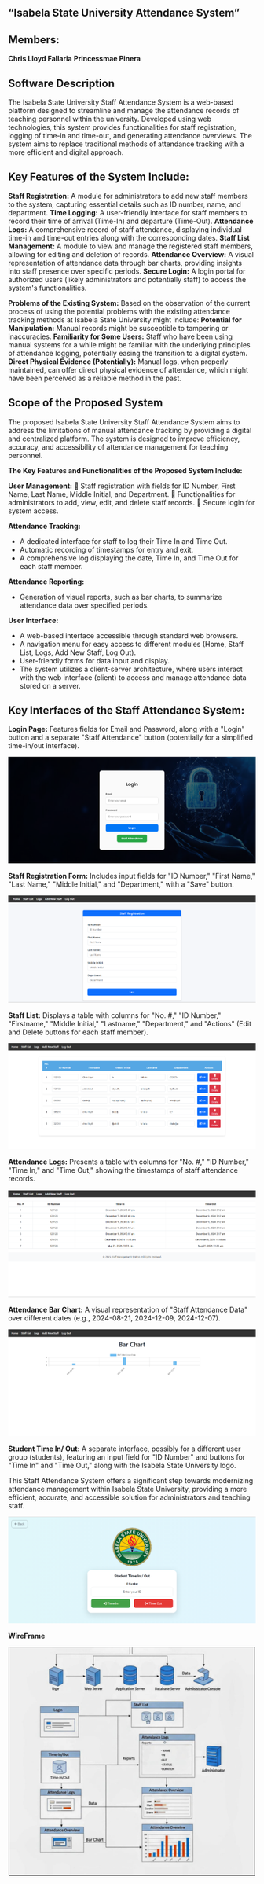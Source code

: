 <h2>“Isabela State University Attendance System”<h2>

## Members:

<b>Chris Lloyd Fallaria</b>
<b>Princessmae Pinera</b>

## Software Description
The Isabela State University Staff Attendance System is a web-based platform designed to streamline and 
manage the attendance records of teaching personnel within the university. Developed using web technologies, this system provides functionalities for staff registration, logging of time-in and time-out, and generating attendance overviews. The system aims to replace traditional methods of attendance tracking with a more efficient and digital approach.

## Key Features of the System Include:

<b>Staff Registration:</b> A module for administrators to add new staff members to the system, capturing essential details such as ID number, name, and department.
<b>Time Logging:</b> A user-friendly interface for staff members to record their time of arrival (Time-In) and departure (Time-Out).
<b>Attendance Logs:</b> A comprehensive record of staff attendance, displaying individual time-in and time-out entries along with the corresponding dates.
<b>Staff List Management:</b> A module to view and manage the registered staff members, allowing for editing and deletion of records.
<b>Attendance Overview:</b> A visual representation of attendance data through bar charts, providing insights into staff presence over specific periods.
<b>Secure Login:</b> A login portal for authorized users (likely administrators and potentially staff) to access the system's functionalities.

<b>Problems of the Existing System:</b>
Based on the observation of the current process of using the potential problems with the existing attendance tracking methods at Isabela State University might include:
<b>Potential for Manipulation:</b> Manual records might be susceptible to tampering or inaccuracies.
<b>Familiarity for Some Users:</b> Staff who have been using manual systems for a while might be familiar with the underlying principles of attendance logging, potentially easing the transition to a digital system. 
<b>Direct Physical Evidence (Potentially):</b> Manual logs, when properly maintained, can offer direct physical 
evidence of attendance, which might have been perceived as a reliable method in the past.

## Scope of the Proposed System 

The proposed Isabela State University Staff Attendance System aims to address the limitations of manual 
attendance tracking by providing a digital and centralized platform. The system is designed to improve 
efficiency, accuracy, and accessibility of attendance management for teaching personnel.

<b>The Key Features and Functionalities of the Proposed System Include:</b>

<b>User Management:</b>
 Staff registration with fields for ID Number, First Name, Last Name, Middle Initial, and Department.
 Functionalities for administrators to add, view, edit, and delete staff records.
 Secure login for system access.

<b>Attendance Tracking:</b>
- A dedicated interface for staff to log their Time In and Time Out.
- Automatic recording of timestamps for entry and exit.
- A comprehensive log displaying the date, Time In, and Time Out for each staff member.

<b>Attendance Reporting:</b>
- Generation of visual reports, such as bar charts, to summarize attendance data over specified periods.

<b>User Interface:</b>
- A web-based interface accessible through standard web browsers.
- A navigation menu for easy access to different modules (Home, Staff List, Logs, Add New Staff, Log
Out).
- User-friendly forms for data input and display.
- The system utilizes a client-server architecture, where users interact with the web interface (client) to access and manage attendance data stored on a server.

## Key Interfaces of the Staff Attendance System:

<b>Login Page:</b> Features fields for Email and Password, along with a "Login" button and a separate "Staff Attendance" button (potentially for a simplified time-in/out interface).

![Login Screenshot](public/images/login.png)

<b>Staff Registration Form:</b> Includes input fields for "ID Number," "First Name," "Last Name," "Middle Initial," and "Department," with a "Save" button.

![Staff Screenshot](public/images/new_staff.png)

<b>Staff List:</b> Displays a table with columns for "No. #," "ID Number," "Firstname," "Middle Initial," "Lastname," "Department," and "Actions" (Edit and Delete buttons for each staff member).

![Staff_List Screenshot](public/images/staff_list.png)

<b>Attendance Logs:</b> Presents a table with columns for "No. #," "ID Number," "Time In," and "Time Out," showing the timestamps of staff attendance records.

![Staff_Record Screenshot](public/images/time_record.png)

<b>Attendance Bar Chart:</b> A visual representation of "Staff Attendance Data" over different dates (e.g., 2024-08-21, 2024-12-09, 2024-12-07).

![Chart Screenshot](public/images/chart.png)

<b>Student Time In/ Out:</b> A separate interface, possibly for a different user group (students), featuring an input field for "ID Number" and buttons for "Time In" and "Time Out," along with the Isabela State University logo.

This Staff Attendance System offers a significant step towards modernizing attendance management within Isabela State University, providing a more efficient, accurate, and accessible solution for administrators and teaching staff.

![Time Screenshot](public/images/time_in_out.png)

<b>WireFrame</b>

![Wireframe Screenshot](public/images/wireframe.png)